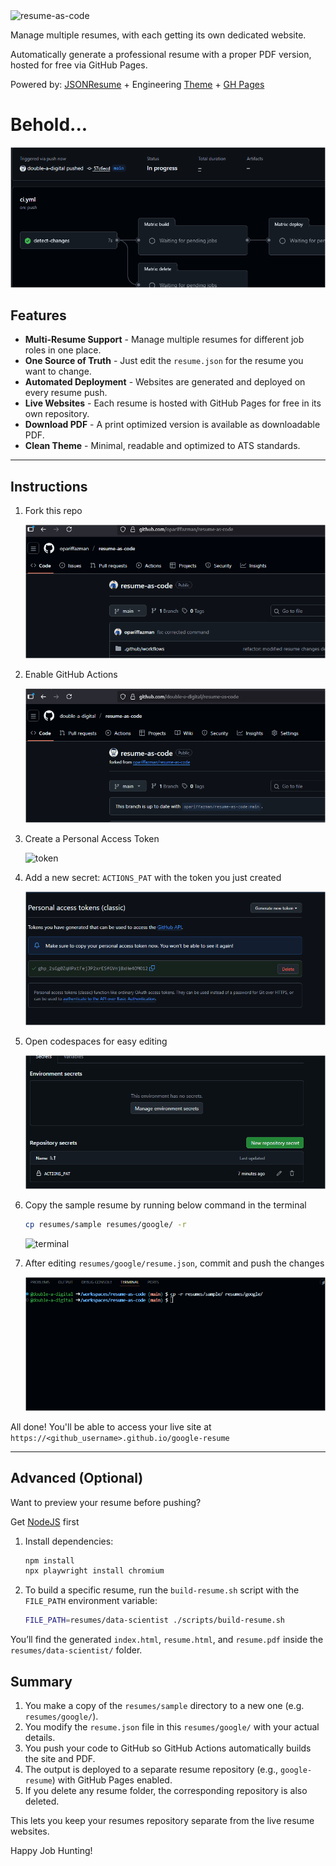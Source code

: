 <img width="867" height="265" alt="resume-as-code" src="https://github.com/user-attachments/assets/ab42ab59-e8f3-49d9-a193-40007a9a99e0" />

Manage multiple resumes, with each getting its own dedicated website.

Automatically generate a professional resume with a proper PDF version, hosted for free via GitHub Pages.

Powered by: [JSONResume](https://jsonresume.org/) + Engineering [Theme](https://github.com/skoenig/jsonresume-theme-engineering) + [GH Pages](https://pages.github.com/)

# Behold...

![deployment](assets/deployment.gif)

## Features

- **Multi-Resume Support** - Manage multiple resumes for different job roles in one place.
- **One Source of Truth** - Just edit the `resume.json` for the resume you want to change.
- **Automated Deployment** - Websites are generated and deployed on every resume push.
- **Live Websites** - Each resume is hosted with GitHub Pages for free in its own repository.
- **Download PDF** - A print optimized version is available as downloadable PDF.
- **Clean Theme** - Minimal, readable and optimized to ATS standards.

---

## Instructions

1.  Fork this repo

    ![fork](assets/fork.gif)

2.  Enable GitHub Actions

    ![actions](assets/actions.gif)

3.  Create a Personal Access Token

    ![token](assets/token.gif)

4.  Add a new secret: `ACTIONS_PAT` with the token you just created

    ![secret](assets/secret.gif)

5.  Open codespaces for easy editing

    ![codespaces](assets/codespaces.gif)

6.  Copy the sample resume by running below command in the terminal

    ```bash
    cp resumes/sample resumes/google/ -r
    ```

    ![terminal](assets/terminal.gif)

7.  After editing `resumes/google/resume.json`, commit and push the changes

    ![push](assets/push.gif)


All done! You'll be able to access your live site at `https://<github_username>.github.io/google-resume`

---

## Advanced (Optional)

Want to preview your resume before pushing?

Get [NodeJS](https://docs.npmjs.com/downloading-and-installing-node-js-and-npm) first

1.  Install dependencies:
    ```bash
    npm install
    npx playwright install chromium
    ```

2.  To build a specific resume, run the `build-resume.sh` script with the `FILE_PATH` environment variable:
    ```bash
    FILE_PATH=resumes/data-scientist ./scripts/build-resume.sh
    ```

You’ll find the generated `index.html`, `resume.html`, and `resume.pdf` inside the `resumes/data-scientist/` folder.

## Summary

1.  You make a copy of the `resumes/sample` directory to a new one (e.g. `resumes/google/`).
2.  You modify the `resume.json` file in this `resumes/google/` with your actual details.
3.  You push your code to GitHub so GitHub Actions automatically builds the site and PDF.
4.  The output is deployed to a separate resume repository (e.g., `google-resume`) with GitHub Pages enabled.
5.  If you delete any resume folder, the corresponding repository is also deleted.

This lets you keep your resumes repository separate from the live resume websites.

Happy Job Hunting!
